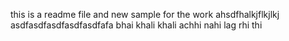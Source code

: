 this is a readme file and new sample for the work 
ahsdfhalkjflkjlkj
asdfasdfasdfasdfasdfafa
bhai khali khali achhi nahi lag rhi thi
